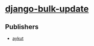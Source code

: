 # [django-bulk-update](https://pypi.org/project/django-bulk-update)



## Publishers
- [aykut](https://pypi.org/user/aykut)

